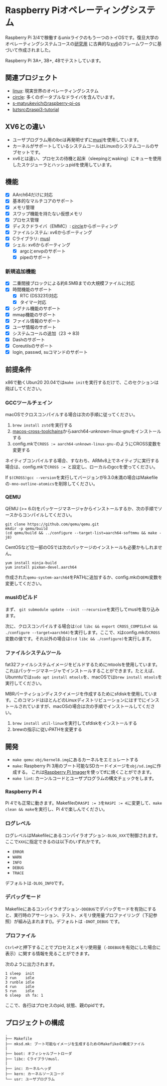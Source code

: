 # Raspberry Piオペレーティングシステム

Raspberry Pi 3/4で稼働するunixライクのもう一つのトイOSです。復旦大学のオペレーティングシステムコースの[研究用](https://github.com/FDUCSLG/OS-2020Fall-Fudan/) に古典的な[xv6](https://github.com/mit-pdos/xv6-public/)のフレームワークに基づいて作成されました。

Raspberry Pi 3A+, 3B+, 4Bでテストしています。

## 関連プロジェクト

- [linux](https://github.com/raspberrypi/linux): 現実世界のオペレーティングシステム
- [circle](https://github.com/rsta2/circle): 多くのポータブルなドライバを含んでいます。
- [s-matyukevichのraspberry-pi-os](https://github.com/s-matyukevich/raspberry-pi-os)
- [bztsrcのraspi3-tutorial](https://github.com/bztsrc/raspi3-tutorial)

## XV6との違い

- ユーザプログラム用のlbcは再発明せずに[musl](https://musl.libc.org/)を使用しています。
- カーネルがサポートしているシステムコールはLinuxのシステムコールのサブセットです。
- xv6とは違い、プロセスの待機と起床（sleepingとwaking）にキューを使用したスケジューラとハッシュpidを使用しています。

## 機能

- [x] AArch64だけに対応
- [x] 基本的なマルチコアのサポート
- [x] メモリ管理
- [x] スワップ機能を持たない仮想メモリ
- [x] プロセス管理
- [x] ディスクドライバ（EMMC）: [circle](https://github.com/rsta2/circle/tree/master/addon/SDCard)からポーティング
- [x] ファイルシステム: xv6からポーティング
- [x] Cライブラリ: [musl](https://musl.libc.org/)
- [x] シェル: xv6からポーティング
  - [x] argcとenvpのサポート
  - [x] pipeのサポート

### 新規追加機能

- [x] 二重間接ブロックによる約8.5MBまでの大規模ファイルに対応
- [x] 時間機能のサポート
  - [x] RTC (DS3231)対応
  - [x] タイマー対応
- [x] シグナル機能のサポート
- [x] mmap機能のサポート
- [x] ファイル情報のサポート
- [x] ユーザ情報のサポート
- [x] システムコールの追加（23 -> 83)
- [x] Dashのサポート
- [x] Coreutilsのサポート
- [x] login, passwd, suコマンドのサポート

## 前提条件

x86で動くUbun20 20.04では`make init`を実行するだけで、このセクションは飛ばしてください。

### GCCツールチェイン
macOSでクロスコンパイルする場合は次の手順に従ってください。

1. `brew install zstd`を実行する
2. [macos-cross-toolchains](https://github.com/messense/homebrew-macos-cross-toolchains)からaarch64-unknown-linux-gnuをインストールする
3. config.mkで`CROSS := aarch64-unknown-linux-gnu-`のようにCROSS変数を変更する

ネイティブコンパイルする場合、すなわち、ARMv8上でネイティブに実行する場合は、config.mkで`CROSS := `と設定し、ローカルのgccを使ってください。

If `$(CROSS)gcc --version`を実行してバージョンが9.3.0未満の場合はMakefileの`-mno-outline-atomics`を削除してください。

### QEMU

QEMU (>= 6.0)をパッケージマネージャからインストールするか、次の手順でソースからコンパイルしてください。

```
git clone https://github.com/qemu/qemu.git
mkdir -p qemu/build
(cd qemu/build && ../configure --target-list=aarch64-softmmu && make -j8)
```

CentOSなど位一部のOSでは次のパッケージのインストールも必要かもしれません。

```
yum install ninja-build
yum install pixman-devel.aarch64
```

作成された`qemu-system-aarch64`をPATHに追加するか、config.mkの`QEMU`変数を変更してください。

### muslのビルド

まず、 `git submodule update --init --recursive`を実行してmuslを取り込みます。

次に、クロスコンパイルする場合は`(cd libc && export CROSS_COMPILE=X && ./configure --target=aarch64)`を実行します。ここで、`X`はconfig.mkの`CROSS`変数の値です。それ以外の場合は`(cd libc && ./configure)`を実行します。

### ファイルシステムツール

fat32ファイルシステムイメージをビルドするためにmtoolsを使用しています。これはパッケージマネージャでインストールすることができます。たとえば、Ubunntuでは`sudo apt install mtools`を、macOSでは`brew install mtools`を実行してください。

MBRパーティションディスクイメージを作成するためにsfdiskを使用しています。このコマンドはほとんどのLinuxディストリビューションにはすでにインストールされていますが、macOSの場合は次の手順でインストールしてください。

1. `brew install util-linux`を実行してsfdiskをインストールする
2. brewの指示に従いPATHを変更する

## 開発

- `make qemu`: `obj/kernel8.img`にあるカーネルをエミュレートする
- `make`: Raspberry Pi 3用のブート可能なSDカードイメージを`obj/sd.img`に作成する。 これは[Raspberry Pi Imager](https://www.raspberrypi.org/software/)を使ってtfに焼くことができます。
- `make lint`: カーンルコードとユーザプログラムの構文チェックをします。

### Raspberry Pi 4

Pi 4でも正常に動きます。Makefileの`RASPI := 3`を`RASPI := 4`に変更して、`make clean && make`を実行し、Pi 4で楽しんでください。

### ログレベル

ログレベルはMakefileにあるコンパイラオプション`-DLOG_XXX`で制御されます。ここで`XXX`に指定できるのは以下のいずれかです。

- `ERROR`
- `WARN`
- `INFO`
- `DEBUG`
- `TRACE`

デフォルトは`-DLOG_INFO`です。

### デバッグモード

Makefileにあるコンパイラオプション`-DDEBUG`でデバッグモードを有効にすると、実行時のアサーション、テスト、メモリ使用量プロファイリング（下記参照）が組み込まれます()。デフォルトは `-DNOT_DEBUG` です。

### プロファイル

`Ctrl+P`と押下することでプロセスとメモリ使用量（`-DDEBUG`を有効にした場合に表示）に関する情報を見ることができます。

次のように出力されます。

```
1 sleep  init
2 run    idle
3 runble idle
4 run    idle
5 run    idle
6 sleep  sh fa: 1
```

ここで、各行はプロセスのpid, 状態、親のpidです。

## プロジェクトの構成

```
.
├── Makefile
├── mksd.mk: ブート可能なイメージを生成するためのMakefikeの構成ファイル
|
├── boot: オフィシャルブートローダ
├── libc: Cライブラリmusl.
|
├── inc: カーネルヘッダ
├── kern: カーネルソースコード
└── usr: ユーザプログラム
```
